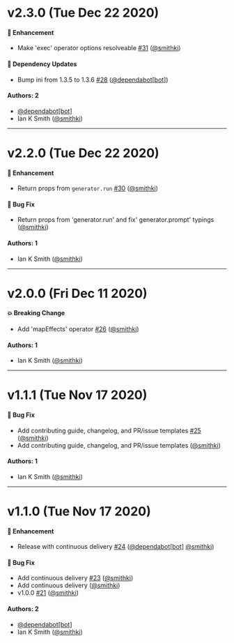 # v2.3.0 (Tue Dec 22 2020)

#### 🚀 Enhancement

- Make 'exec' operator options resolveable [#31](https://github.com/smithki/zombi/pull/31) ([@smithki](https://github.com/smithki))

#### 🔩 Dependency Updates

- Bump ini from 1.3.5 to 1.3.6 [#28](https://github.com/smithki/zombi/pull/28) ([@dependabot[bot]](https://github.com/dependabot[bot]))

#### Authors: 2

- [@dependabot[bot]](https://github.com/dependabot[bot])
- Ian K Smith ([@smithki](https://github.com/smithki))

---

# v2.2.0 (Tue Dec 22 2020)

#### 🚀 Enhancement

- Return props from `generator.run` [#30](https://github.com/smithki/zombi/pull/30) ([@smithki](https://github.com/smithki))

#### 🐛 Bug Fix

- Return props from 'generator.run' and fix' generator.prompt' typings ([@smithki](https://github.com/smithki))

#### Authors: 1

- Ian K Smith ([@smithki](https://github.com/smithki))

---

# v2.0.0 (Fri Dec 11 2020)

#### 💥 Breaking Change

- Add 'mapEffects' operator [#26](https://github.com/smithki/zombi/pull/26) ([@smithki](https://github.com/smithki))

#### Authors: 1

- Ian K Smith ([@smithki](https://github.com/smithki))

---

# v1.1.1 (Tue Nov 17 2020)

#### 🐛 Bug Fix

- Add contributing guide, changelog, and PR/issue templates [#25](https://github.com/smithki/zombi/pull/25) ([@smithki](https://github.com/smithki))
- Add contributing guide, changelog, and PR/issue templates ([@smithki](https://github.com/smithki))

#### Authors: 1

- Ian K Smith ([@smithki](https://github.com/smithki))

---

# v1.1.0 (Tue Nov 17 2020)

#### 🚀 Enhancement

- Release with continuous delivery [#24](https://github.com/smithki/zombi/pull/24) ([@dependabot[bot]](https://github.com/dependabot[bot]) [@smithki](https://github.com/smithki))

#### 🐛 Bug Fix

- Add continuous delivery [#23](https://github.com/smithki/zombi/pull/23) ([@smithki](https://github.com/smithki))
- Add continuous delivery ([@smithki](https://github.com/smithki))
- v1.0.0 [#21](https://github.com/smithki/zombi/pull/21) ([@smithki](https://github.com/smithki))

#### Authors: 2

- [@dependabot[bot]](https://github.com/dependabot[bot])
- Ian K Smith ([@smithki](https://github.com/smithki))
